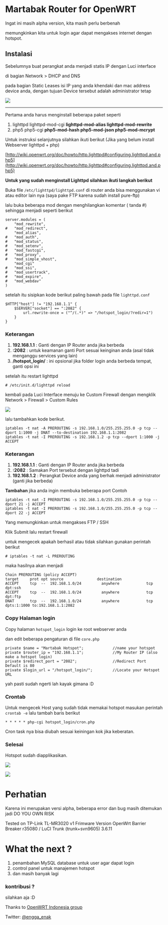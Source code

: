 Martabak Router for OpenWRT
===========================

Ingat ini masih alpha version, kita masih perlu berbenah

memungkinkan kita untuk login agar dapat mengakses internet dengan hotspot. 

## Instalasi

Sebelumnya buat perangkat anda menjadi statis IP dengan Luci interface

di bagian Network > DHCP and DNS

pada bagian Static Leases isi IP yang anda khendaki dan mac address device anda, dengan tujuan Device tersebut adalah administrator tetap

![](https://raw.github.com/pedox/martabak-hotspot/master/img_doc/static-lease.png)


-------------------------------------------------------

Pertama anda harus menginstall beberapa paket seperti

1. lighttpd lighttpd-mod-cgi **lighttpd-mod-alias lighttpd-mod-rewrite**
2. php5 php5-cgi **php5-mod-hash php5-mod-json php5-mod-mcrypt**

Untuk instruksi selanjutnya silahkan ikuti berikut (Jika yang belum install Webserver lighttpd + php)

[http://wiki.openwrt.org/doc/howto/http.lighttpd#configuring.lighttpd.and.php5](http://wiki.openwrt.org/doc/howto/http.lighttpd#configuring.lighttpd.and.php5)

**Untuk yang sudah menginstall Lighttpd silahkan ikuti langkah berikut**

Buka file `/etc/lighttpd/lighttpd.conf` di router anda bisa menggunakan vi atau editor lain nya (saya pake FTP karena sudah install pure-ftp)

lalu buka beberapa mod dengan menghilangkan komentar ( tanda #) sehingga menjadi seperti berikut

	server.modules = ( 
		"mod_rewrite", 
	#	"mod_redirect", 
		"mod_alias", 
	#	"mod_auth", 
	#	"mod_status", 
	#	"mod_setenv",
	#	"mod_fastcgi",
	#	"mod_proxy",
	#	"mod_simple_vhost",
		"mod_cgi"
	#	"mod_ssi",
	#	"mod_usertrack",
	#	"mod_expire",
	#	"mod_webdav"
	)

setelah itu sisipkan kode berikut paling bawah pada file `lighttpd.conf`

	$HTTP["host"] != "192.168.1.1" {
		$SERVER["socket"] == ":2082" {
		    url.rewrite-once = ("^/(.*)" => "/hotspot_login/?redir=1")
	    }
	}

### Keterangan

1. **192.168.1.1** : Ganti dengan IP Router anda jika berbeda
2. **:2082** : untuk keamanan ganti Port sesuai keinginan anda (asal tidak menganggu services yang lain)
3. **/hotspot_login/** : ini opsional jika folder login anda berbeda tempat, ganti opsi ini

setelah itu restart lighttpd

	# /etc/init.d/lighttpd reload

kembali pada Luci Interface menuju ke Custom Firewall dengan mengklik Network > Firewall > Custom Rules

![](https://raw.github.com/pedox/martabak-hotspot/master/img_doc/custom-rule.png)

lalu tambahkan kode berikut. 

	iptables -t nat -A PREROUTING -s 192.168.1.0/255.255.255.0 -p tcp --dport 1:1000 -j DNAT --to-destination 192.168.1.1:2082
	iptables -t nat -I PREROUTING -s 192.168.1.2 -p tcp --dport 1:1000 -j ACCEPT

### Keterangan
	
1. **192.168.1.1** : Ganti dengan IP Router anda jika berbeda
2. **:2082** : Samakan Port tersebut dengan lighttpd tadi
3. **192.168.1.2** : Perangkat Device anda yang berhak menjadi administrator (ganti jika berbeda)

**Tambahan** jika anda ingin membuka beberapa port Contoh
	
	iptables -t nat -I PREROUTING -s 192.168.1.0/255.255.255.0 -p tcp --dport 21 -j ACCEPT
	iptables -t nat -I PREROUTING -s 192.168.1.0/255.255.255.0 -p tcp --dport 22 -j ACCEPT

Yang memungkinkan untuk mengakses FTP / SSH

Klik Submit lalu restart firewall

untuk mengecek apakah berhasil atau tidak silahkan gunakan perintah berikut

	# iptables -t nat -L PREROUTING

maka hasilnya akan menjadi 

	Chain PREROUTING (policy ACCEPT)
	target     prot opt source               destination         
	ACCEPT     tcp  --  192.168.1.0/24         anywhere            tcp dpt:ssh 
	ACCEPT     tcp  --  192.168.1.0/24         anywhere            tcp dpt:ftp  
	DNAT       tcp  --  192.168.1.0/24         anywhere            tcp dpts:1:1000 to:192.168.1.1:2082 

### Copy Halaman login

Copy halaman `hotspot_login` login ke root webserver anda

dan edit beberapa pengaturan di file `core.php`

	private $name = "Martabak Hotspot"; 			//name your hotspot
	private $router_ip = "192.168.1.1"; 			//My Router IP (also make a hotspot login)
	private $redirect_port = "2082";				//Redirect Port Default is 80
	private $login_url = "/hotspot_login/";			//Locate your Hotspot URL

yah pasti sudah ngerti lah kayak gimana :D

### Crontab

Untuk mengecek Host yang sudah tidak memakai hotspot masukan perintah `crontab -e` lalu tambah baris berikut

	* * * * * php-cgi hotspot_login/cron.php

Cron task nya bisa diubah sesuai keiningan kok jika keberatan.

### Selesai 

Hotspot sudah diapplikasikan.

![](https://raw.github.com/pedox/martabak-hotspot/master/img_doc/hotspotlogin.png)

![](https://raw.github.com/pedox/martabak-hotspot/master/img_doc/hotspotlogin-2.png)

# Perhatian

Karena ini merupakan versi alpha, beberapa error dan bug masih ditemukan jadi DO YOU OWN RISK

Tested on TP-Link TL-MR3020 v1 Frimware Version OpenWrt Barrier Breaker r35080 / LuCI Trunk (trunk+svn9605) 3.6.11



# What the next ?

1. penambahan MySQL database untuk user agar dapat login
2. control panel untuk manajemen hotspot
3. dan masih banyak lagi

### kontribusi ?

silahkan aja :D

Thanks to [OpenWRT Indonesia group](http://www.facebook.com/groups/openwrt/)

Twitter: [@engga_enak](http://twitter.com/engga_enak)